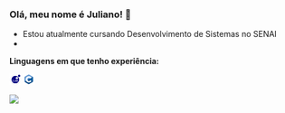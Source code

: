 ### Olá, meu nome é Juliano! 👋

- Estou atualmente cursando Desenvolvimento de Sistemas no SENAI
- 


**Linguagens em que tenho experiência:**

<code><img height="20" src="https://raw.githubusercontent.com/github/explore/80688e429a7d4ef2fca1e82350fe8e3517d3494d/topics/lua/lua.png"></code>
<code><img height="20" src="https://raw.githubusercontent.com/github/explore/80688e429a7d4ef2fca1e82350fe8e3517d3494d/topics/c/c.png"></code>

<img src="https://github-readme-stats.vercel.app/api?username=Tiurabe103&&show_icons=true&title_color=ffffff&icon_color=bb2acf&text_color=daf7dc&bg_color=151515">
<!--
**Tiurabe103/Tiurabe103** is a ✨ _special_ ✨ repository because its `README.md` (this file) appears on your GitHub profile.

Here are some ideas to get you started:

- 🔭 I’m currently working on ...
- 🌱 I’m currently learning ...
- 👯 I’m looking to collaborate on ...
- 🤔 I’m looking for help with ...
- 💬 Ask me about ...
- 📫 How to reach me: ...
- 😄 Pronouns: ...
- ⚡ Fun fact: ...
-->
